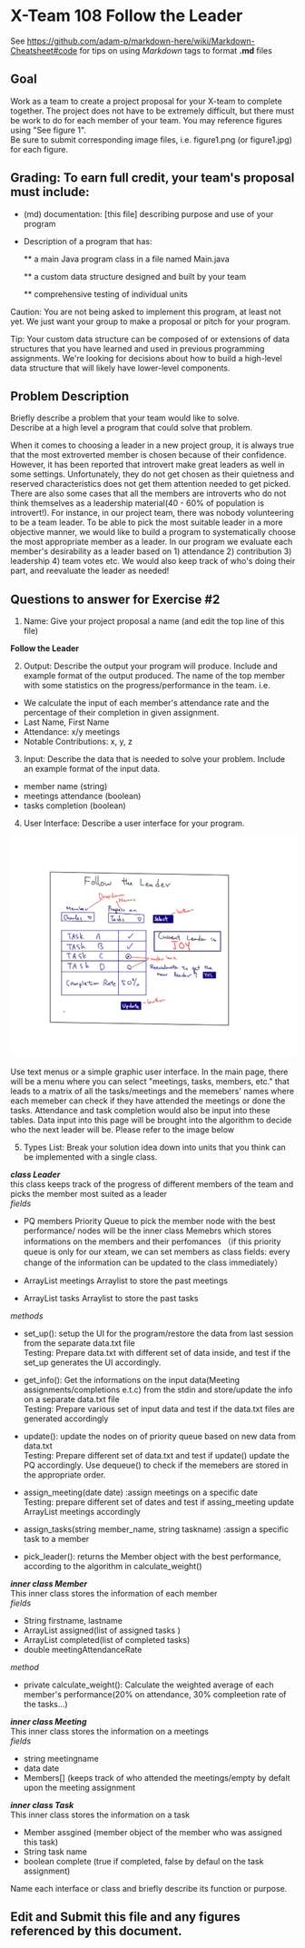 # X-Team 108 Follow the Leader

See https://github.com/adam-p/markdown-here/wiki/Markdown-Cheatsheet#code for tips on using *Markdown* tags to format __.md__ files

## Goal

Work as a team to create a project proposal for your X-team to complete together.
The project does not have to be extremely difficult,
but there must be work to do for each member of your team.
You may reference figures using "See figure 1".  
Be sure to submit corresponding image files, i.e. figure1.png (or figure1.jpg) for each figure.

## Grading: To earn full credit, your team's proposal must include:

* (md) documentation: [this file] describing purpose and use of your program

* Description of a program that has:

  ** a main Java program class in a file named Main.java
  
  ** a custom data structure designed and built by your team
  
  ** comprehensive testing of individual units
  
 Caution: You are not being asked to implement this program, at least not yet. 
 We just want your group to make a proposal or pitch for your program.
 
 Tip: Your custom data structure can be composed of or extensions of data structures that you have learned and used in previous programming assignments.  We're looking for decisions about how to build a high-level data structure that will likely have lower-level components.

## Problem Description

Briefly describe a problem that your team would like to solve.  
Describe at a high level a program that could solve that problem.

When it comes to choosing a leader in a new project group, it is always true that the most extroverted member is chosen because of their confidence. However, it has been reported that introvert make great leaders as well in some settings. Unfortunately, they do not get chosen as their quietness and reserved characteristics does not get them attention needed to get picked. There are also some cases that all the members are introverts who do not think themselves as a leadership material(40 - 60% of population is introvert!). For instance, in our project team, there was nobody volunteering to be a team leader. To be able to pick the most suitable leader in a more objective manner, we would like to build a program to systematically choose the most appropriate member as a leader. 
 In our program we evaluate each member's desirability as a leader based on 1) attendance 2) contribution 3) leadership 4) team votes etc. We would also keep track of who's doing their part, and reevaluate the leader as needed! 

## Questions to answer for Exercise #2

1. Name: Give your project proposal a name (and edit the top line of this file)

  **Follow the Leader**


2. Output: Describe the output your program will produce.  Include and example format of the output produced.
The name of the top member with some statistics on the progress/performance in the team.
i.e.  
* We calculate the input of each member's attendance rate and the percentage of their completion in given assignment.
* Last Name, First Name  
* Attendance: x/y meetings  
* Notable Contributions: x, y, z  

3. Input: Describe the data that is needed to solve your problem. Include an example format of the input data.

* member name (string)  
* meetings attendance (boolean)
* tasks completion (boolean)

4. User Interface: Describe a user interface for your program.    

![alt text](https://github.com/yukiko0219/teamExercise/blob/master/figure1.jpeg)

Use text menus or a simple graphic user interface.
In the main page, there will be a menu where you can select "meetings, tasks, members, etc." that leads to a matrix of all the tasks/meetings and the memebers' names where each memeber can check if they have attended the meetings or done the tasks. Attendance and task completion would also be input into these tables. Data input into this page will be brought into the algorithm to decide who the next leader will be. 
Please refer to the image below

5. Types List: Break your solution idea down into units that you think can be implemented with a single class.

**_class Leader_**  
this class keeps track of the progress of different members of the team and picks the member most suited as a leader  
*fields*  
* PQ members
Priority Queue to pick the member node with the best performance/ nodes will be the inner class Memebrs which stores informations on the members and their perfomances （if this priority queue is only for our xteam, we can set members as class fields: every change of the information can be updated to the class immediately）

*  ArrayList<Meeting> meetings
 Arraylist to store the past meetings
 
 *  ArrayList<Task> tasks
 Arraylist to store the past tasks

*methods*  
*  set_up(): setup the UI for the program/restore the data from last session from the separate data.txt file  
Testing: Prepare data.txt with different set of data inside, and test if the set_up generates the UI accordingly.  

*  get_info(): Get the informations on the input data(Meeting assignments/completions e.t.c) from the stdin and store/update the info on a separate data.txt file   
Testing: Prepare various set of input data and test if the data.txt files are generated accordingly  

* update(): update the nodes on of priority queue based on new data from data.txt  
Testing: Prepare different set of data.txt and test if update() update the PQ accordingly. Use dequeue() to check if the memebers are stored in the appropriate order.

* assign_meeting(date date) :assign meetings on a specific date   
Testing: prepare different set of dates and test if assing_meeting update ArrayList<Meeting> meetings accordingly

* assign_tasks(string member_name, string taskname) :assign a specific task to a member  

* pick_leader(): returns the Member object with the best performance, according to the algorithm in calculate_weight() 


**_inner class Member_**  
This inner class stores the information of each member  
*fields*  
* String firstname, lastname  
* ArrayList<Task> assigned(list of assigned tasks )
* ArrayList<Task> completed(list of completed tasks)
* double meetingAttendanceRate 

*method*  
* private calculate_weight(): Calculate the weighted average of each member's performance(20% on attendance, 30% compleetion rate of the tasks...)   

**_inner class Meeting_**  
This inner class stores the information on a meetings  
*fields*  
* string meetingname  
* data date  
* Members[] (keeps track of who attended the meetings/empty by defalt upon the meeting assignment  

**_inner class Task_**  
This inner class stores the information on a task  
* Member assgined (member object of the member who was assigned this task)  
* String task name  
* boolean complete (true if completed, false by defaul on the task assignment)  

Name each interface or class and briefly describe its function or purpose.


## Edit and Submit this file and any figures referenced by this document.

